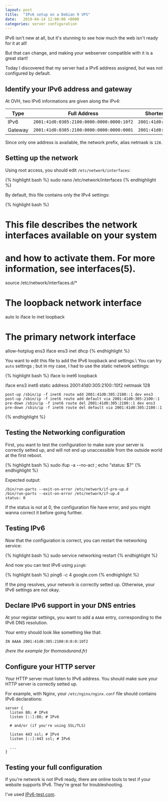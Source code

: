 ```yaml
---
layout: post
title:  "IPv6 setup on a Debian 9 VPS"
date:   2019-04-14 12:00:00 +0000
categories: server configuration
---
```


IPv6 isn't new at all, but it's stunning to see how much the web isn't ready for it at all!

But that can change, and making your webserver compatible with it is a great start!

<!--more-->

Today I discovered that my server had a IPv6 address assigned, but was not configured by default.

## Identify your IPv6 address and gateway

At OVH, two IPv6 informations are given along the IPv4:

 Type   | Full Address                              | Shortened Address
--------|-------------------------------------------|---------------------------
IPv6    | `2001:41d0:0305:2100:0000:0000:0000:10f2` | `2001:41d0:305:2100::10f2`
Gateway | `2001:41d0:0305:2100:0000:0000:0000:0001` | `2001:41d0:305:2100::1`

Since only one address is available, the network prefix, alias netmask is `128`.

## Setting up the network

Using root access, you should edit `/etc/network/interfaces`:

{% highlight bash %}
sudo nano /etc/network/interfaces
{% endhighlight %}

By default, this file contains only the IPv4 settings:

{% highlight bash %}
# This file describes the network interfaces available on your system
# and how to activate them. For more information, see interfaces(5).

source /etc/network/interfaces.d/*

# The loopback network interface
auto lo
iface lo inet loopback

# The primary network interface
allow-hotplug ens3
iface ens3 inet dhcp
{% endhighlight %}

You want to edit this file to add the IPv6 loopback and settings.\\
You can try `auto` settings ; but in my case, I had to use the static network settings:

{% highlight bash %}
iface lo inet6 loopback

iface ens3 inet6 static
    address 2001:41d0:305:2100::10f2
    netmask 128

    post-up /sbin/ip -f inet6 route add 2001:41d0:305:2100::1 dev ens3
    post-up /sbin/ip -f inet6 route add default via 2001:41d0:305:2100::1
    pre-down /sbin/ip -f inet6 route del 2001:41d0:305:2100::1 dev ens3
    pre-down /sbin/ip -f inet6 route del default via 2001:41d0:305:2100::1
{% endhighlight %}

## Testing the Networking configuration

First, you want to test the configuration to make sure your server is correctly setted up, and will not end up unaccessible from the outside world at the first reboot.

{% highlight bash %}
sudo ifup -a --no-act ; echo "status: $?"
{% endhighlight %}

Expected output:
```
/bin/run-parts --exit-on-error /etc/network/if-pre-up.d
/bin/run-parts --exit-on-error /etc/network/if-up.d
status: 0
```

If the status is not at 0, the configuration file have error, and you might wanna correct it before going further.

## Testing IPv6

Now that the configuration is correct, you can restart the networking service:

{% highlight bash %}
sudo service networking restart
{% endhighlight %}

And now you can test IPv6 using `ping6`:

{% highlight bash %}
ping6 -c 4 google.com
{% endhighlight %}

If the ping resolves, your network is correctly setted up. Otherwise, your IPv6 settings are not okay.

## Declare IPv6 support in your DNS entries

At your registar settings, you want to add a `AAAA` entry, corresponding to the IPv6 DNS resolution.

Your entry should look like something like that:

```
IN AAAA 2001:41d0:305:2100:0:0:0:10f2
```
_(here the example for thomasdurand.fr)_

## Configure your HTTP server

Your HTTP server must listen to IPv6 address. You should make sure your HTTP server is correctly setted up.

For example, with Nginx, your `/etc/nginx/nginx.conf` file should contains IPv6 declarations:

```
server {
  listen 80; # IPv4
  listen [::]:80; # IPv6

  # and/or (if you're using SSL/TLS)

  listen 443 ssl; # IPv4
  listen [::]:443 ssl; # IPv6

  ...
}
```

## Testing your full configuration

If you're network is not IPv6 ready, there are online tools to test if your website supports IPv6. They're great for troubleshooting.

I've used [IPv6-test.com][ipv6-test].

[ipv6-test]: http://ipv6-test.com/validate.php
